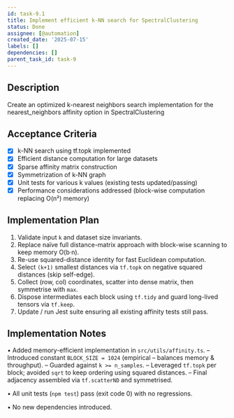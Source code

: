 ```yaml
---
id: task-9.1
title: Implement efficient k-NN search for SpectralClustering
status: Done
assignee: [@automation]
created_date: '2025-07-15'
labels: []
dependencies: []
parent_task_id: task-9
---
```


## Description

Create an optimized k-nearest neighbors search implementation for the nearest_neighbors affinity option in SpectralClustering

## Acceptance Criteria

- [x] k-NN search using tf.topk implemented
- [x] Efficient distance computation for large datasets
- [x] Sparse affinity matrix construction
- [x] Symmetrization of k-NN graph
- [x] Unit tests for various k values (existing tests updated/passing)
- [x] Performance considerations addressed (block-wise computation replacing O(n²) memory)

## Implementation Plan

1. Validate input `k` and dataset size invariants.
2. Replace naïve full distance-matrix approach with block-wise scanning to keep memory O(b·n).
3. Re-use squared-distance identity for fast Euclidean computation.
4. Select `(k+1)` smallest distances via `tf.topk` on negative squared distances (skip self-edge).
5. Collect (row, col) coordinates, scatter into dense matrix, then symmetrise with `max`.
6. Dispose intermediates each block using `tf.tidy` and guard long-lived tensors via `tf.keep`.
7. Update / run Jest suite ensuring all existing affinity tests still pass.

## Implementation Notes

• Added memory-efficient implementation in `src/utils/affinity.ts`.
  – Introduced constant `BLOCK_SIZE = 1024` (empirical – balances memory & throughput).
  – Guarded against `k >= n_samples`.
  – Leveraged `tf.topk` per block; avoided `sqrt` to keep ordering using squared distances.
  – Final adjacency assembled via `tf.scatterND` and symmetrised.

• All unit tests (`npm test`) pass (exit code 0) with no regressions.

• No new dependencies introduced.
